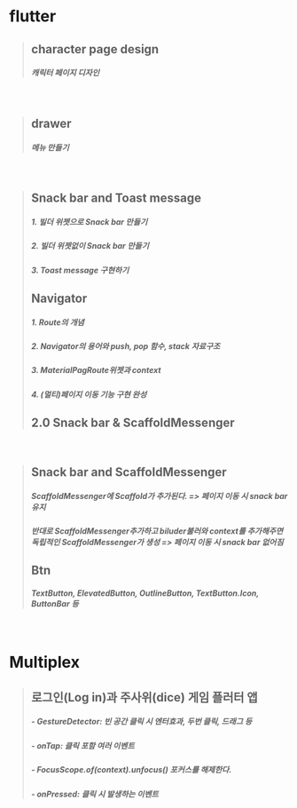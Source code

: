 # flutter
> ## character page design
> ##### 캐릭터 페이지 디자인
<br>

> ## drawer
> ##### 메뉴 만들기
<br>

> ## Snack bar and Toast message
> ##### 1. 빌더 위젯으로 Snack bar 만들기
> ##### 2. 빌더 위젯없이 Snack bar 만들기
> ##### 3. Toast message 구현하기
> ## Navigator
> ##### 1. Route의 개념
> ##### 2. Navigator의 용어와 push, pop 함수, stack 자료구조
> ##### 3. MaterialPagRoute위젯과 context
> ##### 4. (멀티)페이지 이동 기능 구현 완성
> ## 2.0 Snack bar & ScaffoldMessenger
<br>

> ## Snack bar and ScaffoldMessenger
> ##### ScaffoldMessenger에 Scaffold가 추가된다. => 페이지 이동 시 snack bar 유지
> ##### 반대로 ScaffoldMessenger추가하고 biluder불러와 context를 추가해주면 독립적인 ScaffoldMessenger가 생성 => 페이지 이동 시 snack bar 없어짐
> ## Btn
> ##### TextButton, ElevatedButton, OutlineButton, TextButton.Icon, ButtonBar 등
<br>

# Multiplex
> ## 로그인(Log in)과 주사위(dice) 게임 플러터 앱
> ##### - GestureDetector: 빈 공간 클릭 시 엔터효과, 두번 클릭, 드래그 등
> ##### - onTap: 클릭 포함 여러 이벤트
> ##### - FocusScope.of(context).unfocus() 포커스를 해제한다.
> ##### - onPressed: 클릭 시 발생하는 이벤트

<br>